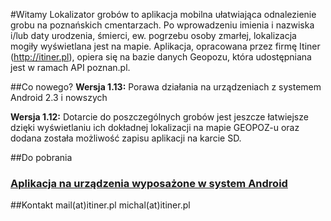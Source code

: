 #Witamy
Lokalizator grobów to aplikacja mobilna ułatwiająca odnalezienie grobu na poznańskich cmentarzach. Po wprowadzeniu imienia i nazwiska i/lub daty urodzenia, śmierci, ew. pogrzebu osoby zmarłej, lokalizacja mogiły wyświetlana jest na mapie. Aplikacja, opracowana przez firmę Itiner (http://itiner.pl), opiera się na bazie danych Geopozu, która udostępniana jest w ramach API poznan.pl.

##Co nowego?
**Wersja 1.13:** Porawa działania na urządzeniach z systemem Android 2.3 i nowszych

**Wersja 1.12:** Dotarcie do poszczególnych grobów jest jeszcze łatwiejsze dzięki wyświetlaniu ich dokładnej lokalizacji na mapie GEOPOZ-u oraz dodana została możliwość zapisu aplikacji na karcie SD.

##Do pobrania
### [Aplikacja na urządzenia wyposażone w system Android](https://market.android.com/details?id=pl.itiner.grave)

##Kontakt
mail(at)itiner.pl
michal(at)itiner.pl            

